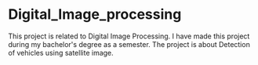 # Digital_Image_processing
This project is related to Digital Image Processing. I have made this project during my bachelor's degree as a semester. The project is about Detection of vehicles using satellite image.
